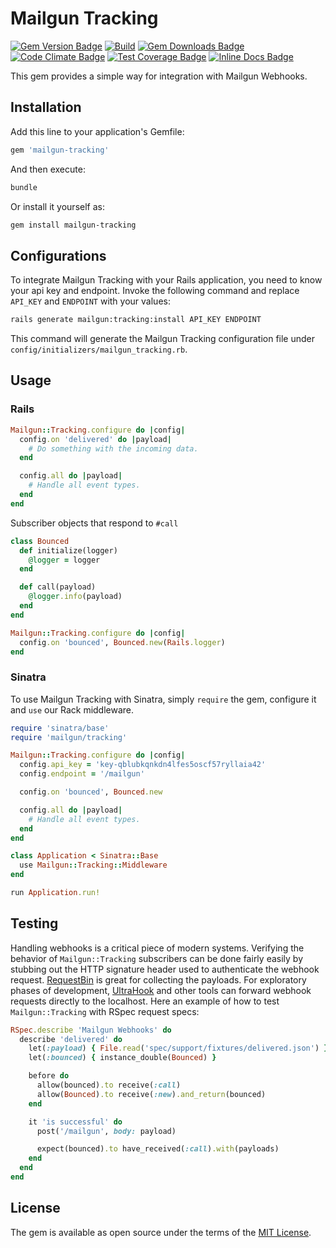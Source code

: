 # Mailgun Tracking

[![Gem Version Badge](https://badge.fury.io/rb/mailgun-tracking.svg)](https://badge.fury.io/rb/mailgun-tracking)
[![Build](https://github.com/chubchenko/mailgun-tracking/workflows/Build/badge.svg)](https://github.com/chubchenko/mailgun-tracking/actions)
[![Gem Downloads Badge](https://img.shields.io/gem/dt/mailgun-tracking)](https://rubygems.org/gems/mailgun-tracking)
[![Code Climate Badge](https://codeclimate.com/github/chubchenko/mailgun-tracking/badges/gpa.svg)](https://codeclimate.com/github/chubchenko/mailgun-tracking)
[![Test Coverage Badge](https://codeclimate.com/github/chubchenko/mailgun-tracking/badges/coverage.svg)](https://codeclimate.com/github/chubchenko/mailgun-tracking/coverage)
[![Inline Docs Badge](http://inch-ci.org/github/chubchenko/mailgun-tracking.svg)](http://inch-ci.org/github/chubchenko/mailgun-tracking)

This gem provides a simple way for integration with Mailgun Webhooks.

## Installation

Add this line to your application's Gemfile:

```ruby
gem 'mailgun-tracking'
```

And then execute:

```bash
bundle
```

Or install it yourself as:

```bash
gem install mailgun-tracking
```

## Configurations

To integrate Mailgun Tracking with your Rails application, you need to know
your api key and endpoint. Invoke the following command
and replace `API_KEY` and `ENDPOINT` with your values:

```bash
rails generate mailgun:tracking:install API_KEY ENDPOINT
```

This command will generate the Mailgun Tracking configuration file under
`config/initializers/mailgun_tracking.rb`.

## Usage

### Rails

```ruby
Mailgun::Tracking.configure do |config|
  config.on 'delivered' do |payload|
    # Do something with the incoming data.
  end

  config.all do |payload|
    # Handle all event types.
  end
end
```

Subscriber objects that respond to `#call`

```ruby
class Bounced
  def initialize(logger)
    @logger = logger
  end

  def call(payload)
    @logger.info(payload)
  end
end
```

```ruby
Mailgun::Tracking.configure do |config|
  config.on 'bounced', Bounced.new(Rails.logger)
end
```

### Sinatra

To use Mailgun Tracking with Sinatra, simply `require` the gem, configure it and `use` our Rack middleware.

```ruby
require 'sinatra/base'
require 'mailgun/tracking'

Mailgun::Tracking.configure do |config|
  config.api_key = 'key-qblubkqnkdn4lfes5oscf57ryllaia42'
  config.endpoint = '/mailgun'

  config.on 'bounced', Bounced.new

  config.all do |payload|
    # Handle all event types.
  end
end

class Application < Sinatra::Base
  use Mailgun::Tracking::Middleware
end

run Application.run!
```

## Testing

Handling webhooks is a critical piece of modern systems. Verifying the behavior of `Mailgun::Tracking` subscribers
can be done fairly easily by stubbing out the HTTP signature header used to authenticate the webhook request.
[RequestBin](https://requestbin.com/) is great for collecting the payloads. For exploratory phases of development,
[UltraHook](http://www.ultrahook.com/) and other tools can forward webhook requests directly to the localhost.
Here an example of how to test `Mailgun::Tracking` with RSpec request specs:

```ruby
RSpec.describe 'Mailgun Webhooks' do
  describe 'delivered' do
    let(:payload) { File.read('spec/support/fixtures/delivered.json') }
    let(:bounced) { instance_double(Bounced) }

    before do
      allow(bounced).to receive(:call)
      allow(Bounced).to receive(:new).and_return(bounced)
    end

    it 'is successful' do
      post('/mailgun', body: payload)

      expect(bounced).to have_received(:call).with(payloads)
    end
  end
end
```

## License

The gem is available as open source under the terms of the [MIT License](http://opensource.org/licenses/MIT).
